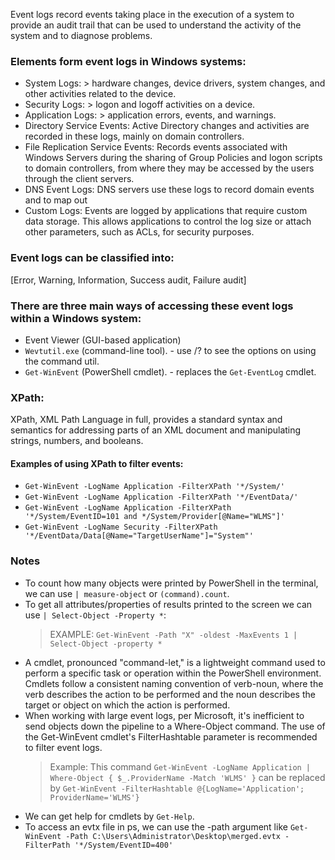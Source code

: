 Event logs record events taking place in the execution of a system to provide an audit trail that can be used to understand the activity of the system and to diagnose problems. 

### Elements form event logs in Windows systems:
- System Logs: > hardware changes, device drivers, system changes, and other activities related to the device.
- Security Logs: > logon and logoff activities on a device. 
- Application Logs: > application errors, events, and warnings.
- Directory Service Events: Active Directory changes and activities are recorded in these logs, mainly on domain controllers.
- File Replication Service Events: Records events associated with Windows Servers during the sharing of Group Policies and logon scripts to domain controllers, from where they may be accessed by the users through the client servers.
- DNS Event Logs: DNS servers use these logs to record domain events and to map out
- Custom Logs: Events are logged by applications that require custom data storage. This allows applications to control the log size or attach other parameters, such as ACLs, for security purposes.

### Event logs can be classified into:
[Error, Warning, Information, Success audit, Failure audit]
### There are three main ways of accessing these event logs within a Windows system:
- Event Viewer (GUI-based application)
- `Wevtutil.exe` (command-line tool). - use /? to see the options on using the command util.
- `Get-WinEvent` (PowerShell cmdlet). - replaces the `Get-EventLog` cmdlet. 

### XPath:
XPath, XML Path Language in full, provides a standard syntax and semantics for addressing parts of an XML document and manipulating strings, numbers, and booleans. 

#### Examples of using XPath to filter events:
- `Get-WinEvent -LogName Application -FilterXPath '*/System/'`
- `Get-WinEvent -LogName Application -FilterXPath '*/EventData/'`
- `Get-WinEvent -LogName Application -FilterXPath '*/System/EventID=101 and */System/Provider[@Name="WLMS"]'`
- `Get-WinEvent -LogName Security -FilterXPath '*/EventData/Data[@Name="TargetUserName"]="System"'`

### Notes
- To count how many objects were printed by PowerShell in the terminal, we can use `| measure-object` or `(command).count`.
- To get all attributes/properties of results printed to the screen we can use `| Select-Object -Property *`:
  >EXAMPLE: `Get-WinEvent -Path "X" -oldest -MaxEvents 1 | Select-Object -property *`
- A cmdlet, pronounced "command-let," is a lightweight command used to perform a specific task or operation within the PowerShell environment. Cmdlets follow a consistent naming convention of verb-noun, where the verb describes the action to be performed and the noun describes the target or object on which the action is performed.
- When working with large event logs, per Microsoft, it's inefficient to send objects down the pipeline to a Where-Object command. The use of the Get-WinEvent cmdlet's FilterHashtable parameter is recommended to filter event logs.
  > Example: This command `Get-WinEvent -LogName Application | Where-Object { $_.ProviderName -Match 'WLMS' }` can be replaced by `Get-WinEvent -FilterHashtable @{LogName='Application'; ProviderName='WLMS'}`
- We can get help for cmdlets by `Get-Help`.
- To access an evtx file in ps, we can use the -path argument like `Get-WinEvent -Path C:\Users\Administrator\Desktop\merged.evtx -FilterPath '*/System/EventID=400'`
